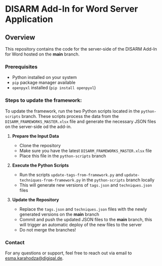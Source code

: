 # DISARM Add-In for Word Server Application

## Overview
This repository contains the code for the server-side of the DISARM Add-In for Word hosted on the **main** branch.



### Prerequisites
- Python installed on your system
- `pip` package manager available
- `openpyxl` installed (`pip install openpyxl`)

### Steps to update the framework:
To update the framework, run the two Python scripts located in the `python-scripts` branch. These scripts  process the data from the `DISARM_FRAMEWORKS_MASTER.xlsx` file and generate the necessary JSON files on the server-side od the add-in.

1. **Prepare the Input Data**  
   - Clone the repository
   - Make sure you have the latest `DISARM_FRAMEWORKS_MASTER.xlsx` file
   - Place this file in the `python-scripts` branch 

2. **Execute the Python Scripts**  

   - Run the scripts `update-tags-from-framework.py` and `update-techniques-from-framework.py` in the `python-scripts` branch locally
   - This will generate new versions of `tags.json` and `techniques.json` files

3. **Update the Repository**  
   - Replace the `tags.json` and `techniques.json` files with the newly generated versions on the **main** branch
   - Commit and push the updated JSON files to the **main** branch, this will trigger an automatic deploy of the new files to the server
   - Do not merge the branches!



### Contact
For any questions or support, feel free to reach out via email to esma.karahodza@digiqal.de.
